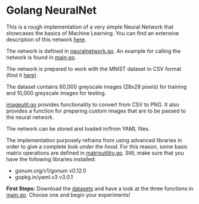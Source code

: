 # Golang NeuralNet

This is a rough implementation of a very simple Neural Network that showcases the basics of Machine Learning. You can find an extensive description of this network [here](https://finkem.de/blog/post/golang-neuralnetwork/).

The network is defined in [neuralnetwork.go](neuralnetwork.go). An example for calling the network is found in [main.go](main.go).

The network is prepared to work with the MNIST dataset in CSV format (find
  it [here](https://pjreddie.com/projects/mnist-in-csv/)).

The dataset contains 60,000 greyscale images (28x28 pixels) for training and 10,000 greyscale images for testing.

[imageutil.go](imageutil.go) provides functionality to convert from CSV to PNG. It also provides a function for
  preparing custom images that are to be passed to the neural network.

The network can be stored and loaded in/from YAML files.

The implementation purposely refrains from using advanced libraries in order to give a complete look _under the hood_.
For this reason, some basic matrix operations are defined in [matrixutility.go](matrixutility.go).
Still, make sure that you have the following libraries installed:

* gonum.org/v1/gonum v0.12.0
* gopkg.in/yaml.v3 v3.0.1


__First Steps:__ Download the [datasets](https://pjreddie.com/projects/mnist-in-csv/) and have a look at the three functions in [main.go](main.go). Choose one and begin your experiments!
